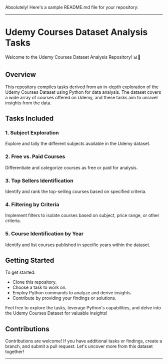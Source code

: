 Absolutely! Here's a sample README.md file for your repository:

---

# Udemy Courses Dataset Analysis Tasks

Welcome to the Udemy Courses Dataset Analysis Repository! 📊🐍

## Overview

This repository compiles tasks derived from an in-depth exploration of the Udemy Courses Dataset using Python for data analysis. The dataset covers a wide array of courses offered on Udemy, and these tasks aim to unravel insights from the data.

## Tasks Included

### 1. Subject Exploration
Explore and tally the different subjects available in the Udemy dataset.

### 2. Free vs. Paid Courses
Differentiate and categorize courses as free or paid for analysis.

### 3. Top Sellers Identification
Identify and rank the top-selling courses based on specified criteria.

### 4. Filtering by Criteria
Implement filters to isolate courses based on subject, price range, or other criteria.

### 5. Course Identification by Year
Identify and list courses published in specific years within the dataset.

## Getting Started

To get started:
- Clone this repository.
- Choose a task to work on.
- Employ Python commands to analyze and derive insights.
- Contribute by providing your findings or solutions.

Feel free to explore the tasks, leverage Python's capabilities, and delve into the Udemy Courses Dataset for valuable insights!

## Contributions

Contributions are welcome! If you have additional tasks or findings, create a branch, and submit a pull request. Let's uncover more from this dataset together!

---

